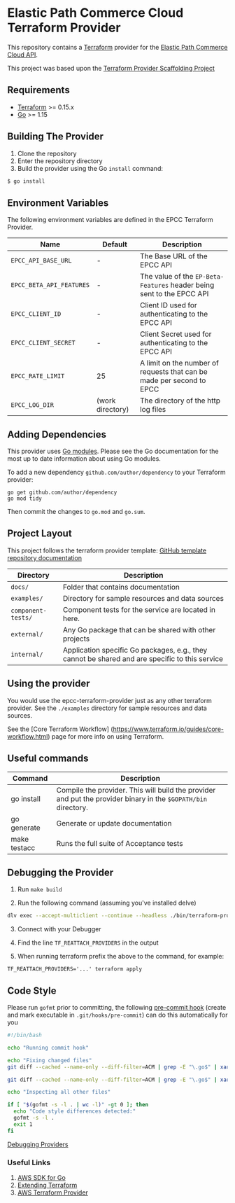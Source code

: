 # Elastic Path Commerce Cloud Terraform Provider

This repository contains a [Terraform](https://www.terraform.io) provider for the [Elastic Path Commerce Cloud API](https://documentation.elasticpath.com/commerce-cloud/docs/api/).

This project was based upon the [Terraform Provider Scaffolding Project](https://github.com/hashicorp/terraform-provider-scaffolding)

## Requirements

- [Terraform](https://www.terraform.io/downloads.html) >= 0.15.x
- [Go](https://golang.org/doc/install) >= 1.15

## Building The Provider

1. Clone the repository
1. Enter the repository directory
1. Build the provider using the Go `install` command:

```sh
$ go install
```

## Environment Variables

The following environment variables are defined in the EPCC Terraform Provider.

| Name                     | Default          | Description                                                                                                                                        |
|--------------------------|------------------| ------------ |
| `EPCC_API_BASE_URL`      | -                | The Base URL of the EPCC API                                          |
| `EPCC_BETA_API_FEATURES` | -                | The value of the `EP-Beta-Features` header being sent to the EPCC API |
| `EPCC_CLIENT_ID`         | -                | Client ID used for authenticating to the EPCC API                     |
| `EPCC_CLIENT_SECRET`     | -                | Client Secret used for authenticating to the EPCC API                 |
| `EPCC_RATE_LIMIT`        | 25               | A limit on the number of requests that can be made per second to EPCC |
| `EPCC_LOG_DIR`           | (work directory) | The directory of the http log files                                   |

## Adding Dependencies

This provider uses [Go modules](https://github.com/golang/go/wiki/Modules). Please see the Go documentation for the most up to date information about using Go
modules.

To add a new dependency `github.com/author/dependency` to your Terraform provider:

```
go get github.com/author/dependency
go mod tidy
```

Then commit the changes to `go.mod` and `go.sum`.

## Project Layout

This project follows the terraform provider template: [GitHub template repository documentation](https://help.github.com/en/github/creating-cloning-and-archiving-repositories/creating-a-repository-from-a-template)

| Directory         | Description                                                                                    |
|-------------------|------------------------------------------------------------------------------------------------|
| `docs/`            | Folder that contains documentation                                                            |
| `examples/`        | Directory for sample resources and data sources                                               |
| `component-tests/` | Component tests for the service are located in here.                                          |
| `external/`        | Any Go package that can be shared with other projects                                         |
| `internal/`        | Application specific Go packages, e.g., they cannot be shared and are specific to this service|

## Using the provider

You would use the epcc-terraform-provider just as any other terraform provider. See the `./examples` directory for sample resources and data sources.

See the [Core Terraform Workflow] (https://www.terraform.io/guides/core-workflow.html) page for more info on using Terraform.

## Useful commands

| Command         | Description                                                                                   |
| ----------------| ----------------------------------------------------------------------------------------------|
| go install      | Compile the provider. This will build the provider and put the provider binary in the `$GOPATH/bin` directory.|
| go generate     | Generate or update documentation                                                                       |
| make testacc    | Runs the full suite of Acceptance tests                                             |

## Debugging the Provider

1. Run `make build`

2. Run the following command (assuming you've installed delve)

```bash
dlv exec --accept-multiclient --continue --headless ./bin/terraform-provider-epcc --listen=:41837 -- -debug
```

3. Connect with your Debugger

4. Find the line `TF_REATTACH_PROVIDERS` in the output

5. When running terraform prefix the above to the command, for example:

```
TF_REATTACH_PROVIDERS='...' terraform apply
```

## Code Style

Please run `gofmt` prior to committing, the following [pre-commit hook](https://git-scm.com/book/en/v2/Customizing-Git-Git-Hooks) (create and mark executable
in `.git/hooks/pre-commit`) can do this automatically for you

```bash
#!/bin/bash

echo "Running commit hook"

echo "Fixing changed files"
git diff --cached --name-only --diff-filter=ACM | grep -E "\.go$" | xargs -n 1 -d "\n" gofmt -s -w

git diff --cached --name-only --diff-filter=ACM | grep -E "\.go$" | xargs git add 

echo "Inspecting all other files"

if [ "$(gofmt -s -l . | wc -l)" -gt 0 ]; then
  echo "Code style differences detected:"
  gofmt -s -l .
  exit 1
fi
```

[Debugging Providers](https://www.terraform.io/docs/extend/debugging.html#starting-a-provider-in-debug-mode)

### Useful Links

1. [AWS SDK for Go](https://github.com/aws/aws-sdk-go-v2)
2. [Extending Terraform](https://www.terraform.io/docs/extend/index.html)
3. [AWS Terraform Provider](https://github.com/hashicorp/terraform-provider-aws)